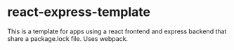# react-express-template

This is a template for apps using a react frontend and express backend that share a package.lock file. Uses webpack.
